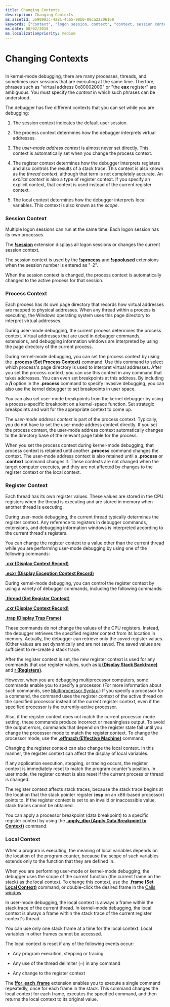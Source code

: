 ```yaml
---
title: Changing Contexts
description: Changing Contexts
ms.assetid: 3690903c-4281-4c65-98b0-00ca22206168
keywords: ["context", "logon session, context", "context, session context", "session, context", "user sessions", "session"]
ms.date: 08/02/2018
ms.localizationpriority: medium
---
```


# Changing Contexts


## <span id="ddk-changing-contexts_dbg"></span><span id="DDK_CHANGING_CONTEXTS_DBG"></span>


In kernel-mode debugging, there are many processes, threads, and sometimes user sessions that are executing at the same time. Therfore, phrases such as "virtual address 0x80002000" or "the **eax** register" are ambiguous. You must specify the *context* in which such phrases can be understood.

The debugger has five different contexts that you can set while you are debugging:

1.  The session context indicates the default user session. 

2.  The process context determines how the debugger interprets virtual addresses.

3.  The *user-mode address context* is almost never set directly. This context is automatically set when you change the process context.

4.  The register context determines how the debugger interprets registers and also controls the results of a stack trace. This context is also known as the *thread context*, although that term is not completely accurate. An *explicit context* is also a type of register context. If you specify an explicit context, that context is used instead of the current register context.

5.  The local context determines how the debugger interprets local variables. This context is also known as the *scope*.

### <span id="session-context"></span><span id="SESSION_CONTEXT"></span>Session Context

Multiple logon sessions can run at the same time. Each logon session has its own processes.

The [**!session**](-session.md) extension displays all logon sessions or changes the current session context.

The session context is used by the [**!sprocess**](-sprocess.md) and [**!spoolused**](https://msdn.microsoft.com/library/windows/hardware/ff565361) extensions when the session number is entered as "-2".

When the session context is changed, the process context is automatically changed to the active process for that session.

### <span id="process-context"></span><span id="PROCESS_CONTEXT"></span>Process Context

Each process has its own page directory that records how virtual addresses are mapped to physical addresses. When any thread within a process is executing, the Windows operating system uses this page directory to interpret virtual addresses.

During user-mode debugging, the current process determines the process context. Virtual addresses that are used in debugger commands, extensions, and debugging information windows are interpreted by using the page directory of the current process.

During kernel-mode debugging, you can set the process context by using the [**.process (Set Process Context)**](-process--set-process-context-.md) command. Use this command to select which process's page directory is used to interpret virtual addresses. After you set the process context, you can use this context in any command that takes addresses. You can even set breakpoints at this address. By including a **/i** option in the **.process** command to specify invasive debugging, you can also use the kernel debugger to set breakpoints in user space.

You can also set user-mode breakpoints from the kernel debugger by using a process-specific breakpoint on a kernel-space function. Set strategic breakpoints and wait for the appropriate context to come up.

The *user-mode address context* is part of the process context. Typically, you do not have to set the user-mode address context directly. If you set the process context, the user-mode address context automatically changes to the directory base of the relevant page table for the process. 

When you set the process context during kernel-mode debugging, that process context is retained until another **.process** command changes the context. The user-mode address context is also retained until a **.process** or **.context** command changes it. These contexts are not changed when the target computer executes, and they are not affected by changes to the register context or the local context.

### <span id="register-context"></span><span id="REGISTER_CONTEXT"></span>Register Context

Each thread has its own register values. These values are stored in the CPU registers when the thread is executing and are stored in memory when another thread is executing.

During user-mode debugging, the current thread typically determines the register context. Any reference to registers in debugger commands, extensions, and debugging information windows is interpreted according to the current thread's registers.

You can change the register context to a value other than the current thread while you are performing user-mode debugging by using one of the following commands:

[**.cxr (Display Context Record)**](-cxr--display-context-record-.md)

[**.ecxr (Display Exception Context Record)**](-ecxr--display-exception-context-record-.md)

During kernel-mode debugging, you can control the register context by using a variety of debugger commands, including the following commands:

[**.thread (Set Register Context)**](-thread--set-register-context-.md)

[**.cxr (Display Context Record)**](-cxr--display-context-record-.md)

[**.trap (Display Trap Frame)**](-trap--display-trap-frame-.md)

These commands do not change the values of the CPU registers. Instead, the debugger retrieves the specified register context from its location in memory. Actually, the debugger can retrieve only the *saved* register values. (Other values are set dynamically and are not saved. The saved values are sufficient to re-create a stack trace.

After the register context is set, the new register context is used for any commands that use register values, such as [**k (Display Stack Backtrace)**](k--kb--kc--kd--kp--kp--kv--display-stack-backtrace-.md) and [**r (Registers)**](r--registers-.md).

However, when you are debugging multiprocessor computers, some commands enable you to specify a processor. (For more information about such commands, see [Multiprocessor Syntax](multiprocessor-syntax.md).) If you specify a processor for a command, the command uses the register context of the active thread on the specified processor instead of the current register context, even if the specified processor is the currently-active processor.

Also, if the register context does not match the current processor mode setting, these commands produce incorrect or meaningless output. To avoid the output errors, commands that depend on the register state fail until you change the processor mode to match the register context. To change the processor mode, use the [**.effmach (Effective Machine)**](-effmach--effective-machine-.md) command,

Changing the register context can also change the local context. In this manner, the register context can affect the display of local variables.

If any application execution, stepping, or tracing occurs, the register context is immediately reset to match the program counter's position. In user mode, the register context is also reset if the current process or thread is changed.

The register context affects stack traces, because the stack trace begins at the location that the stack pointer register (**esp** on an x86-based processor) points to. If the register context is set to an invalid or inaccessible value, stack traces cannot be obtained.

You can apply a processor breakpoint (data breakpoint) to a specific register context by using the [**.apply\_dbp (Apply Data Breakpoint to Context)**](-apply-dbp--apply-data-breakpoint-to-context-.md) command.

### <span id="local-context"></span><span id="LOCAL_CONTEXT"></span>Local Context

When a program is executing, the meaning of local variables depends on the location of the program counter, because the scope of such variables extends only to the function that they are defined in.

When you are performing user-mode or kernel-mode debugging, the debugger uses the scope of the current function (the current frame on the stack) as the local context. To change this context, use the [**.frame (Set Local Context)**](-frame--set-local-context-.md) command, or double-click the desired frame in the [Calls window](calls-window.md).

In user-mode debugging, the local context is always a frame within the stack trace of the current thread. In kernel-mode debugging, the local context is always a frame within the stack trace of the current register context's thread.

You can use only one stack frame at a time for the local context. Local variables in other frames cannot be accessed.

The local context is reset if any of the following events occur:

-   Any program execution, stepping or tracing

-   Any use of the thread delimiter (~) in any command

-   Any change to the register context

The [**!for\_each\_frame**](-for-each-frame.md) extension enables you to execute a single command repeatedly, once for each frame in the stack. This command changes the local context for each frame, executes the specified command, and then returns the local context to its original value.

 

 





